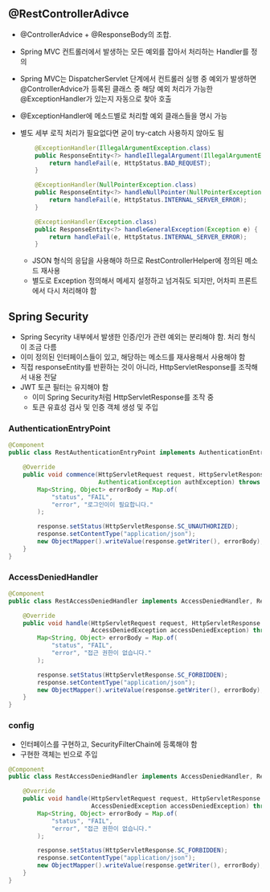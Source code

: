 ## @RestControllerAdivce

- @ControllerAdvice + @ResponseBody의 조합.
- Spring MVC 컨트롤러에서 발생하는 모든 예외를 잡아서 처리하는 Handler를 정의
- Spring MVC는 DispatcherServlet 단계에서 컨트롤러 실행 중 예외가 발생하면 @ControllerAdvice가 등록된 클래스 중 해당 예외 처리가 가능한 @ExceptionHandler가 있는지 자동으로 찾아 호출
- @ExceptionHandler에 메소드별로 처리할 예외 클래스들을 명시 가능
- 별도 세부 로직 처리가 필요없다면 굳이 try-catch 사용하지 않아도 됨
    
    ```java
        @ExceptionHandler(IllegalArgumentException.class)
        public ResponseEntity<?> handleIllegalArgument(IllegalArgumentException e) {
            return handleFail(e, HttpStatus.BAD_REQUEST);
        }
    
        @ExceptionHandler(NullPointerException.class)
        public ResponseEntity<?> handleNullPointer(NullPointerException e) {
            return handleFail(e, HttpStatus.INTERNAL_SERVER_ERROR);
        }
    
        @ExceptionHandler(Exception.class)
        public ResponseEntity<?> handleGeneralException(Exception e) {
            return handleFail(e, HttpStatus.INTERNAL_SERVER_ERROR);
        }
    ```
    
    - JSON 형식의 응답을 사용해야 하므로 RestControllerHelper에 정의된 메소드 재사용
    - 별도로 Exception 정의해서 메세지 설정하고 넘겨줘도 되지만, 어차피 프론트에서 다시 처리해야 함

## Spring Security

- Spring Secyrity 내부에서 발생한 인증/인가 관련 예외는 분리해야 함. 처리 형식이 조금 다름
- 이미 정의된 인터페이스들이 있고, 해당하는 메소드를 재사용해서 사용해야 함
- 직접 responseEntity를 반환하는 것이 아니라, HttpServletResponse를 조작해서 내용 전달
- JWT 토큰 필터는 유지해야 함
    - 이미 Spring Security처럼 HttpServletResponse를 조작 중
    - 토큰 유효성 검사 및 인증 객체 생성 및 주입

### AuthenticationEntryPoint

```java
@Component
public class RestAuthenticationEntryPoint implements AuthenticationEntryPoint{

    @Override
    public void commence(HttpServletRequest request, HttpServletResponse response,
                         AuthenticationException authException) throws IOException {
        Map<String, Object> errorBody = Map.of(
            "status", "FAIL",
            "error", "로그인이이 필요합니다."
        );

        response.setStatus(HttpServletResponse.SC_UNAUTHORIZED);
        response.setContentType("application/json");
        new ObjectMapper().writeValue(response.getWriter(), errorBody);
    }
}
```

### AccessDeniedHandler

```java
@Component
public class RestAccessDeniedHandler implements AccessDeniedHandler, RestControllerHelper {

    @Override
    public void handle(HttpServletRequest request, HttpServletResponse response,
                       AccessDeniedException accessDeniedException) throws IOException {
        Map<String, Object> errorBody = Map.of(
            "status", "FAIL",
            "error", "접근 권한이 없습니다."
        );

        response.setStatus(HttpServletResponse.SC_FORBIDDEN);
        response.setContentType("application/json");
        new ObjectMapper().writeValue(response.getWriter(), errorBody);
    }
}
```

### config

- 인터페이스를 구현하고, SecurityFilterChain에 등록해야 함
- 구현한 객체는 빈으로 주입

```java
@Component
public class RestAccessDeniedHandler implements AccessDeniedHandler, RestControllerHelper {

    @Override
    public void handle(HttpServletRequest request, HttpServletResponse response,
                       AccessDeniedException accessDeniedException) throws IOException {
        Map<String, Object> errorBody = Map.of(
            "status", "FAIL",
            "error", "접근 권한이 없습니다."
        );

        response.setStatus(HttpServletResponse.SC_FORBIDDEN);
        response.setContentType("application/json");
        new ObjectMapper().writeValue(response.getWriter(), errorBody);
    }
}
```